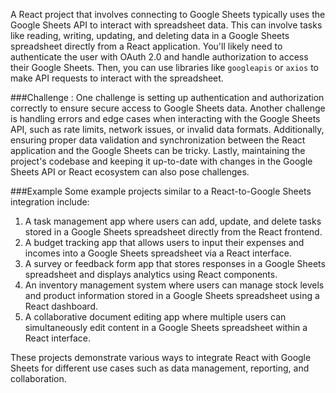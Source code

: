 

A React project that involves connecting to Google Sheets typically uses the Google Sheets API to interact with spreadsheet data. This can involve tasks like reading, writing, updating, and deleting data in a Google Sheets spreadsheet directly from a React application. You'll likely need to authenticate the user with OAuth 2.0 and handle authorization to access their Google Sheets. Then, you can use libraries like `googleapis` or `axios` to make API requests to interact with the spreadsheet.

###Challenge :
One challenge is setting up authentication and authorization correctly to ensure secure access to Google Sheets data. Another challenge is handling errors and edge cases when interacting with the Google Sheets API, such as rate limits, network issues, or invalid data formats. Additionally, ensuring proper data validation and synchronization between the React application and the Google Sheets can be tricky. Lastly, maintaining the project's codebase and keeping it up-to-date with changes in the Google Sheets API or React ecosystem can also pose challenges.

###Example
Some example projects similar to a React-to-Google Sheets integration include:

1. A task management app where users can add, update, and delete tasks stored in a Google Sheets spreadsheet directly from the React frontend.
2. A budget tracking app that allows users to input their expenses and incomes into a Google Sheets spreadsheet via a React interface.
3. A survey or feedback form app that stores responses in a Google Sheets spreadsheet and displays analytics using React components.
4. An inventory management system where users can manage stock levels and product information stored in a Google Sheets spreadsheet using a React dashboard.
5. A collaborative document editing app where multiple users can simultaneously edit content in a Google Sheets spreadsheet within a React interface.

These projects demonstrate various ways to integrate React with Google Sheets for different use cases such as data management, reporting, and collaboration.
